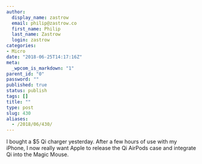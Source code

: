 ```yaml
---
author:
  display_name: zastrow
  email: philip@zastrow.co
  first_name: Philip
  last_name: Zastrow
  login: zastrow
categories:
- Micro
date: "2018-06-25T14:17:16Z"
meta:
  _wpcom_is_markdown: "1"
parent_id: "0"
password: ""
published: true
status: publish
tags: []
title: ""
type: post
slug: 430
aliases:
  - /2018/06/430/
---
```

<p>I bought a $5 Qi charger yesterday. After a few hours of use with my iPhone, I now really want Apple to release the Qi AirPods case and integrate Qi into the Magic Mouse.</p>
